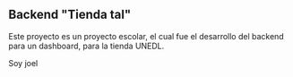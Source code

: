 ## Backend "Tienda tal"
Este proyecto es un proyecto escolar, el cual fue el desarrollo del backend para un dashboard, para la tienda UNEDL. 

Soy joel